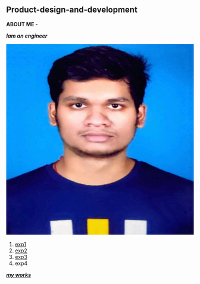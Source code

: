 ## Product-design-and-development
**ABOUT ME -**

***Iam an engineer***

![SREERAG K R](img/1656739175540.jpg)

1. [exp1](prt/1.JPG)
2. [exp2](prt/2.JPG)
3. [exp3](prt/4.JPG)
4. exp4


[***my works***](https://docs.google.com/presentation/d/1Kz_6uP92gOz2dWUfsiBHR37XtzbvrfjhkwEnXRrWEso/edit?usp=sharing)


